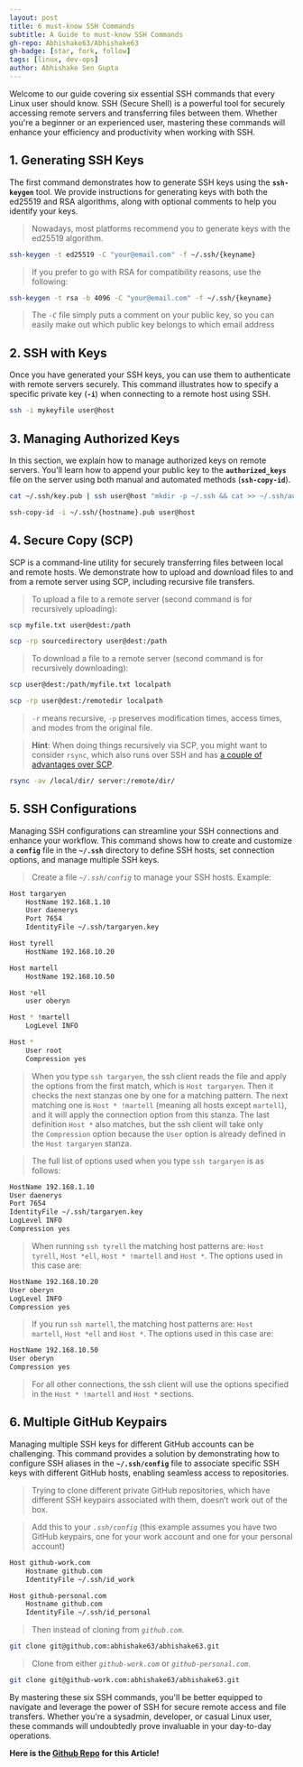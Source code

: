 ```yaml
---
layout: post
title: 6 must-know SSH Commands
subtitle: A Guide to must-know SSH Commands
gh-repo: Abhishake63/Abhishake63
gh-badge: [star, fork, follow]
tags: [linux, dev-ops]
author: Abhishake Sen Gupta
---
```


Welcome to our guide covering six essential SSH commands that every Linux user should know. SSH (Secure Shell) is a powerful tool for securely accessing remote servers and transferring files between them. Whether you're a beginner or an experienced user, mastering these commands will enhance your efficiency and productivity when working with SSH.

## 1. **Generating SSH Keys**

The first command demonstrates how to generate SSH keys using the **`ssh-keygen`** tool. We provide instructions for generating keys with both the ed25519 and RSA algorithms, along with optional comments to help you identify your keys.

> Nowadays, most platforms recommend you to generate keys with the ed25519 algorithm.
>

```bash
ssh-keygen -t ed25519 -C "your@email.com" -f ~/.ssh/{keyname}
```

> If you prefer to go with RSA for compatibility reasons, use the following:
>

```bash
ssh-keygen -t rsa -b 4096 -C "your@email.com" -f ~/.ssh/{keyname}
```

> The *`-C`* file simply puts a comment on your public key, so you can easily make out which public key belongs to which email address
>

## 2. SSH with Keys

Once you have generated your SSH keys, you can use them to authenticate with remote servers securely. This command illustrates how to specify a specific private key (**`-i`**) when connecting to a remote host using SSH.

```bash
ssh -i mykeyfile user@host
```

## **3. Managing Authorized Keys**

In this section, we explain how to manage authorized keys on remote servers. You'll learn how to append your public key to the **`authorized_keys`** file on the server using both manual and automated methods (**`ssh-copy-id`**).

```bash
cat ~/.ssh/key.pub | ssh user@host "mkdir -p ~/.ssh && cat >> ~/.ssh/authorized_keys"

ssh-copy-id -i ~/.ssh/{hostname}.pub user@host
```

## 4. **Secure Copy (SCP)**

SCP is a command-line utility for securely transferring files between local and remote hosts. We demonstrate how to upload and download files to and from a remote server using SCP, including recursive file transfers.

> To upload a file to a remote server (second command is for recursively uploading):
>

```bash
scp myfile.txt user@dest:/path

scp -rp sourcedirectory user@dest:/path
```

> To download a file to a remote server (second command is for recursively downloading):
>

```bash
scp user@dest:/path/myfile.txt localpath

scp -rp user@dest:/remotedir localpath
```

> `-r` means recursive, `-p` preserves modification times, access times, and modes from the original file.
>

> **Hint**: When doing things recursively via SCP, you might want to consider `rsync`, which also runs over SSH and has [a couple of advantages over SCP](https://serverfault.com/a/264606).
>

```bash
rsync -av /local/dir/ server:/remote/dir/
```

## 5. **SSH Configurations**

Managing SSH configurations can streamline your SSH connections and enhance your workflow. This command shows how to create and customize a **`config`** file in the **`~/.ssh`** directory to define SSH hosts, set connection options, and manage multiple SSH keys.

> Create a file *`~/.ssh/config`* to manage your SSH hosts. Example:
>

```bash
Host targaryen
    HostName 192.168.1.10
    User daenerys
    Port 7654
    IdentityFile ~/.ssh/targaryen.key

Host tyrell
    HostName 192.168.10.20

Host martell
    HostName 192.168.10.50

Host *ell
    user oberyn

Host * !martell
    LogLevel INFO

Host *
    User root
    Compression yes
```

> When you type `ssh targaryen`, the ssh client reads the file and apply the options from the first match, which is `Host targaryen`. Then it checks the next stanzas one by one for a matching pattern. The next matching one is `Host * !martell` (meaning all hosts except `martell`), and it will apply the connection option from this stanza. The last definition `Host *` also matches, but the ssh client will take only the `Compression` option because the `User` option is already defined in the `Host targaryen` stanza.
>

> The full list of options used when you type `ssh targaryen` is as follows:
>

```bash
HostName 192.168.1.10
User daenerys
Port 7654
IdentityFile ~/.ssh/targaryen.key
LogLevel INFO
Compression yes
```

> When running `ssh tyrell` the matching host patterns are: `Host tyrell`, `Host *ell`, `Host * !martell` and `Host *`. The options used in this case are:
>

```bash
HostName 192.168.10.20
User oberyn
LogLevel INFO
Compression yes
```

> If you run `ssh martell`, the matching host patterns are: `Host martell`, `Host *ell` and `Host *`. The options used in this case are:
>

```bash
HostName 192.168.10.50
User oberyn
Compression yes
```

> For all other connections, the ssh client will use the options specified in the `Host * !martell` and `Host *` sections.
>

## 6. Multiple GitHub Keypairs

Managing multiple SSH keys for different GitHub accounts can be challenging. This command provides a solution by demonstrating how to configure SSH aliases in the **`~/.ssh/config`** file to associate specific SSH keys with different GitHub hosts, enabling seamless access to repositories.

> Trying to clone different private GitHub repositories, which have different SSH keypairs associated with them, doesn’t work out of the box.
>

> Add this to your *`.ssh/config`* (this example assumes you have two GitHub keypairs, one for your work account and one for your personal account)
>

```bash
Host github-work.com
    Hostname github.com
    IdentityFile ~/.ssh/id_work

Host github-personal.com
    Hostname github.com
    IdentityFile ~/.ssh/id_personal
```

> Then instead of cloning from *`github.com`*.
>

```bash
git clone git@github.com:abhishake63/abhishake63.git
```

> Clone from either *`github-work.com`* or *`github-personal.com`*.
>

```bash
git clone git@github-work.com:abhishake63/abhishake63.git
```

By mastering these six SSH commands, you'll be better equipped to navigate and leverage the power of SSH for secure remote access and file transfers. Whether you're a sysadmin, developer, or casual Linux user, these commands will undoubtedly prove invaluable in your day-to-day operations.

**Here is the [Github Repo](https://github.com/Abhishake63/abhishake-guides) for this Article!**